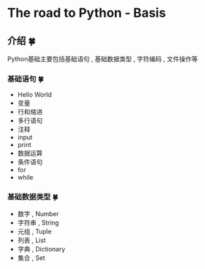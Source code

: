 # The road to Python - Basis


<extoc></extoc>

## 介绍  🍀

Python基础主要包括基础语句 , 基础数据类型 , 字符编码 , 文件操作等

### 基础语句  🍀

- Hello World
- 变量
- 行和缩进
- 多行语句
- 注释
- input
- print
- 数据运算
- 条件语句
- for
- while

### 基础数据类型  🍀

- 数字 , Number
- 字符串 , String
- 元组 , Tuple
- 列表 , List
- 字典 , Dictionary
- 集合 , Set

